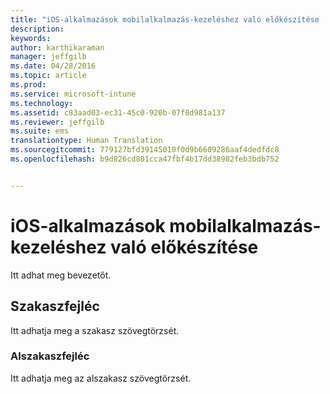```yaml
---
title: "iOS-alkalmazások mobilalkalmazás-kezeléshez való előkészítése | Microsoft Intune"
description: 
keywords: 
author: karthikaraman
manager: jeffgilb
ms.date: 04/28/2016
ms.topic: article
ms.prod: 
ms.service: microsoft-intune
ms.technology: 
ms.assetid: c83aad03-ec31-45c0-920b-07f8d981a137
ms.reviewer: jeffgilb
ms.suite: ems
translationtype: Human Translation
ms.sourcegitcommit: 779127bfd39145010f0d9b6609286aaf4dedfdc8
ms.openlocfilehash: b9d826cd801cca47fbf4b17dd38982feb3bdb752


---
```


# iOS-alkalmazások mobilalkalmazás-kezeléshez való előkészítése
Itt adhat meg bevezetőt.

## Szakaszfejléc
Itt adhatja meg a szakasz szövegtörzsét.

### Alszakaszfejléc
Itt adhatja meg az alszakasz szövegtörzsét.




<!--HONumber=Jun16_HO4-->


